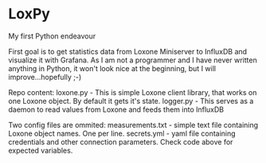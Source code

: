 # LoxPy
My first Python endeavour

First goal is to get statistics data from Loxone Miniserver to InfluxDB and visualize it with Grafana.
As I am not a programmer and I have never written anything in Python, it won't look nice at the beginning, but I will improve...hopefully ;-)

Repo content:
loxone.py  - This is simple Loxone client library, that works on one Loxone object. By default it gets it's state.
logger.py - This serves as a daemon to read values from Loxone and feeds them into InfluxDB

Two config files are ommited:
measurements.txt - simple text file containing Loxone object names. One per line.
secrets.yml - yaml file containing credentials and other connection parameters. Check code above for expected variables.
